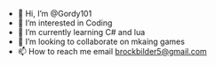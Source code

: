 - 👋 Hi, I’m @Gordy101
- 👀 I’m interested in Coding
- 🌱 I’m currently learning C# and lua
- 💞️ I’m looking to collaborate on mkaing games
- 📫 How to reach me email brockbilder5@gmail.com

<!---
Gordy101/Gordy101 is a ✨ special ✨ repository because its `README.md` (this file) appears on your GitHub profile.
You can click the Preview link to take a look at your changes.
--->
